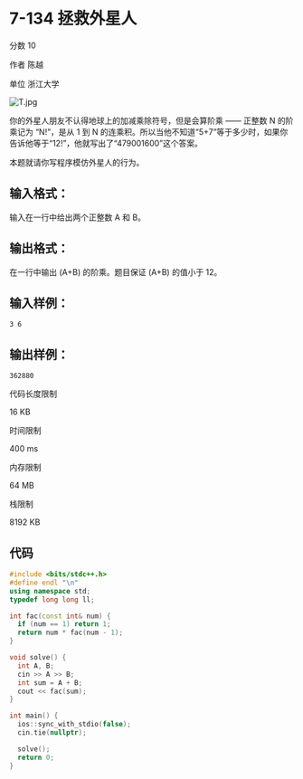 # **7-134 拯救外星人**

分数 10

作者 陈越

单位 浙江大学

![T.jpg](https://gitee.com/chen-houchao/images/raw/master/img/20250222103540644.jpeg)

你的外星人朋友不认得地球上的加减乘除符号，但是会算阶乘 —— 正整数 N 的阶乘记为 “N!”，是从 1 到 N 的连乘积。所以当他不知道“5+7”等于多少时，如果你告诉他等于“12!”，他就写出了“479001600”这个答案。

本题就请你写程序模仿外星人的行为。

## 输入格式：

输入在一行中给出两个正整数 A 和 B。

## 输出格式：

在一行中输出 (A+B) 的阶乘。题目保证 (A+B) 的值小于 12。

## 输入样例：

```in
3 6
```

## 输出样例：

```out
362880
```

代码长度限制

16 KB

时间限制

400 ms

内存限制

64 MB

栈限制

8192 KB

## 代码

```cpp
#include <bits/stdc++.h>
#define endl "\n"
using namespace std;
typedef long long ll;

int fac(const int& num) {
  if (num == 1) return 1;
  return num * fac(num - 1);
}

void solve() {
  int A, B;
  cin >> A >> B;
  int sum = A + B;
  cout << fac(sum);
}

int main() {
  ios::sync_with_stdio(false);
  cin.tie(nullptr);

  solve();
  return 0;
}
```

